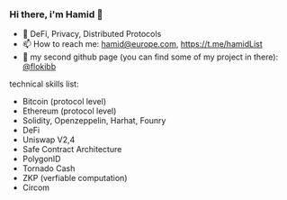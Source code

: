 ### Hi there, i'm Hamid 👋

- 🔭 DeFi, Privacy, Distributed Protocols
- 📫 How to reach me: hamid@europe.com, https://t.me/hamidList
- 💬 my second github page (you can find some of my project in there): [@flokibb](https://github.com/FlokiBB)


technical skills list:
- Bitcoin (protocol level)
- Ethereum (protocol level)
- Solidity, Openzeppelin, Harhat, Founry
- DeFi
- Uniswap V2,4
- Safe Contract Architecture
- PolygonID
- Tornado Cash
- ZKP (verfiable computation)
- Circom
